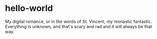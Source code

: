 # hello-world
My digital romance, or in the words of St. Vincent, my monastic fantastic.
Everything is unknown, and that's scary and rad and it will always be that way.
